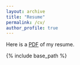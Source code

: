 ```yaml
---
layout: archive
title: "Resume"
permalink: /cv/
author_profile: true
---
```


Here is a <a href="/files/resume_finance.pdf">PDF</a> of my resume.

{% include base_path %}
